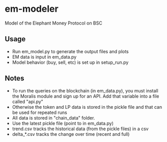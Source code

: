 # em-modeler
Model of the Elephant Money Protocol on BSC

## Usage
- Run em_model.py to generate the output files and plots
- EM data is input in em_data.py
- Model behavior (buy, sell, etc) is set up in setup_run.py

## Notes
- To run the queries on the blockchain (in em_data.py), you must install the Moralis module and sign up for an API.  Add that variable into a file called "api.py"
- Otherwise the token and LP data is stored in the pickle file and that can be used for repeated runs
- All data is stored in "chain_data" folder.
- Use the latest pickle file (point to in em_data.py)
- trend.csv tracks the historical data (from the pickle files) in a csv
- delta_*.csv tracks the change over time (recent and full)

